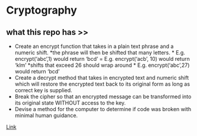 # Cryptography

## what this repo has >>

* Create an encrypt function that takes in a plain text phrase and a numeric shift.
    *the phrase will then be shifted that many letters.
        * E.g. encrypt(‘abc’,1) would return ‘bcd’ = E.g. encrypt(‘acb’, 10) would return ‘klm’
    *shifts that exceed 26 should wrap around
        * E.g. encrypt(‘abc’,27) would return ‘bcd’
* Create a decrypt method that takes in encrypted text and numeric shift which will restore the encrypted text back to its original form as long as correct key is supplied.
* Break the cipher so that an encrypted message can be transformed into its original state WITHOUT access to the key.
* Devise a method for the computer to determine if code was broken with minimal human guidance.

[Link](https://github.com/fadiHB/caesar-ciphe)
